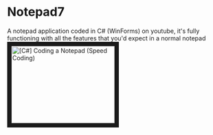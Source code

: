 # Notepad7
A notepad application coded in C# (WinForms) on youtube, it's fully functioning with all the features that you'd expect in a normal notepad
<a href="http://www.youtube.com/watch?feature=player_embedded&v=ID3nrrD3CLs
" target="_blank"><img src="http://img.youtube.com/vi/ID3nrrD3CLs/0.jpg" 
alt="[C#] Coding a Notepad (Speed Coding)" width="240" height="180" border="10" /></a>
